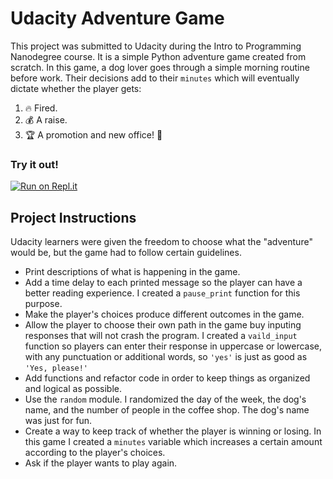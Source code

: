 # Udacity Adventure Game
This project was submitted to Udacity during the Intro to Programming Nanodegree course. It is a simple Python adventure game created from scratch. In this game, a dog lover goes through a simple morning routine before work. Their decisions add to their `minutes` which will eventually dictate whether the player gets:
1. 🔥 Fired. 
2. 💰 A raise. 
3. 🏆 A promotion and new office! 🥳

### Try it out!
[![Run on Repl.it](https://repl.it/badge/github/JaqiGates/udacity-adventure-game)](https://replit.com/@JaqiGates/udacity-adventure-game#morning.py)

## Project Instructions
Udacity learners were given the freedom to choose what the "adventure" would be, but the game had to follow certain guidelines.

- Print descriptions of what is happening in the game.
- Add a time delay to each printed message so the player can have a better reading experience. I created a `pause_print` function for this purpose.
- Make the player's choices produce different outcomes in the game.
- Allow the player to choose their own path in the game buy inputing responses that will not crash the program. I created a `vaild_input` function so players can enter their response in uppercase or lowercase, with any punctuation or additional words, so `'yes'` is just as good as `'Yes, please!'`
- Add functions and refactor code in order to keep things as organized and logical as possible.
- Use the `random` module. I randomized the day of the week, the dog's name, and the number of people in the coffee shop. The dog's name was just for fun.
- Create a way to keep track of whether the player is winning or losing. In this game I created a `minutes` variable which increases a certain amount according to the player's choices.
- Ask if the player wants to play again.
